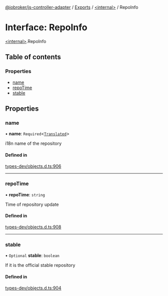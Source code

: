 [@iobroker/js-controller-adapter](../README.md) / [Exports](../modules.md) / [\<internal\>](../modules/internal_.md) / RepoInfo

# Interface: RepoInfo

[\<internal\>](../modules/internal_.md).RepoInfo

## Table of contents

### Properties

- [name](internal_.RepoInfo.md#name)
- [repoTime](internal_.RepoInfo.md#repotime)
- [stable](internal_.RepoInfo.md#stable)

## Properties

### name

• **name**: `Required`\<[`Translated`](../modules/internal_.md#translated)\>

i18n name of the repository

#### Defined in

[types-dev/objects.d.ts:906](https://github.com/ioBroker/ioBroker.js-controller/blob/12b5c7f4/packages/types-dev/objects.d.ts#L906)

___

### repoTime

• **repoTime**: `string`

Time of repository update

#### Defined in

[types-dev/objects.d.ts:908](https://github.com/ioBroker/ioBroker.js-controller/blob/12b5c7f4/packages/types-dev/objects.d.ts#L908)

___

### stable

• `Optional` **stable**: `boolean`

If it is the official stable repository

#### Defined in

[types-dev/objects.d.ts:904](https://github.com/ioBroker/ioBroker.js-controller/blob/12b5c7f4/packages/types-dev/objects.d.ts#L904)
